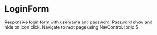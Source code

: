 # LoginForm

Responsive login form with username and password.
Password show and hide on icon click.
Navigate to next page using NavControl.
Ionic 5

